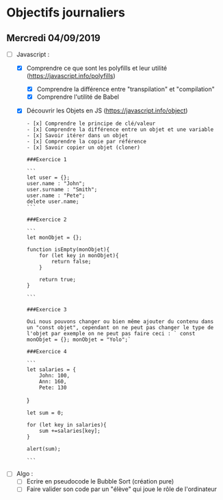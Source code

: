 # Objectifs journaliers

## Mercredi 04/09/2019

- [ ] Javascript :

  - [x] Comprendre ce que sont les polyfills et leur utilité (https://javascript.info/polyfills)
    - [x] Comprendre la différence entre "transpilation" et "compilation"
    - [x] Comprendre l'utilité de Babel
  - [x] Découvrir les Objets en JS (https://javascript.info/object)

        - [x] Comprendre le principe de clé/valeur
        - [x] Comprendre la différence entre un objet et une variable
        - [x] Savoir itérer dans un objet
        - [x] Comprendre la copie par référence
        - [x] Savoir copier un objet (cloner)

        ###Exercice 1

        ```
        let user = {};
        user.name : "John";
        user.surname : "Smith";
        user.name : "Pete";
        delete user.name;
        ```

        ###Exercice 2

        ```
        let monObjet = {};

        function isEmpty(monObjet){
            for (let key in monObjet){
                return false;
            }

            return true;
        }

        ```

        ###Exercice 3

        Oui nous pouvons changer ou bien même ajouter du contenu dans un "const objet", cependant on ne peut pas changer le type de l'objet par exemple on ne peut pas faire ceci : ` const monObjet = {}; monObjet = "Yolo";`

        ###Exercice 4

        ```
        let salaries = {
            John: 100,
            Ann: 160,
            Pete: 130

    }

        let sum = 0;

        for (let key in salaries){
            sum +=salaries[key];
        }

        alert(sum);

        ```

* [ ] Algo :
  - [ ] Ecrire en pseudocode le Bubble Sort (création pure)
  - [ ] Faire valider son code par un "élève" qui joue le rôle de l'ordinateur

